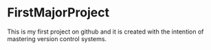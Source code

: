 # FirstMajorProject
This is my first project on github and it is created with the intention of mastering version control systems.
